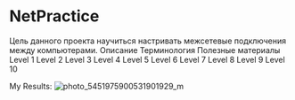 # NetPractice
Цель данного проекта научиться настривать межсетевые подключения между компьютерами.
Описание
Терминология
Полезные материалы
Level 1
Level 2
Level 3
Level 4
Level 5
Level 6
Level 7
Level 8
Level 9
Level 10

My Results: ![photo_5451975900531901929_m](https://user-images.githubusercontent.com/118346014/202431378-bd0c0b29-41c4-4b12-981a-687b73a27ca3.jpg)
